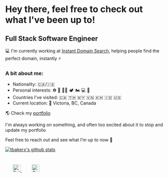 # Hey there, feel free to check out what I've been up to!

## Full Stack Software Engineer

💻 I'm currently working at [Instant Domain Search](https://instantdomainsearch.com), helping people find the perfect domain, instantly ⚡️

### A bit about me:

- Nationality: 🇨🇦/🇮🇪
- Personal interests: ⚽ 🥊 💪🏽 🏕 🏍 💻 🛫
- Countries I've visited: 🇨🇦 🇹🇭 🇲🇾 🇻🇳 🇰🇭 🇮🇩 🇺🇸
- Current location: 📍 Victoria, BC, Canada

🌎 Check my [portfolio](http://www.timbakerdev.com/)

I'm always working on something, and often too excited about it to stop and update my portfolio

Feel free to reach out and see what I'm up to now 💬

[![tbakerx's github stats](https://github-readme-stats.vercel.app/api?username=tbakerx&show_icons=true&title_color=fff&icon_color=79ff97&text_color=9f9f9f&bg_color=151515)](https://github.com/tbakerx)

<div style="padding: 25px 0;">
    <a href="https://twitter.com/Timbakerx" style="padding: 24px;">
    <img src="https://github.com/tbakerx/tbakerx/blob/main/assets/twitter-green.png" alt="Follow me on twitter"  width="24" height="24">
    </a>
     <a href="https://www.linkedin.com/in/timbakerx/" style="padding: 8px; width: 24px; height: 24px;">
        <img src="https://github.com/tbakerx/tbakerx/blob/main/assets/linkedin-green.png" alt="Connect on Linkedin" width="24" height="24">
    </a>
</div>
